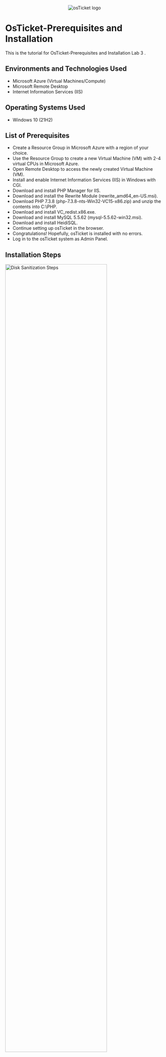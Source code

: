 <p align="center">
<img src="https://i.imgur.com/Clzj7Xs.png" alt="osTicket logo"/>
</p>

<h1>OsTicket-Prerequisites and Installation</h1>
This is the tutorial for OsTicket-Prerequisites and Installation Lab 3 .<br />


<h2>Environments and Technologies Used</h2>

- Microsoft Azure (Virtual Machines/Compute)
- Microsoft Remote Desktop
- Internet Information Services (IIS)

<h2>Operating Systems Used </h2>

- Windows 10</b> (21H2)

<h2>List of Prerequisites</h2>

- Create a Resource Group in Microsoft Azure with a region of your choice.
- Use the Resource Group to create a new Virtual Machine (VM) with 2-4 virtual CPUs in Microsoft Azure.
- Open Remote Desktop to access the newly created Virtual Machine (VM).
- Install and enable Internet Information Services (IIS) in Windows with CGI.
- Download and install PHP Manager for IIS.
- Download and install the Rewrite Module (rewrite_amd64_en-US.msi).
- Download PHP 7.3.8 (php-7.3.8-nts-Win32-VC15-x86.zip) and unzip the contents into C:\PHP.
- Download and install VC_redist.x86.exe.
- Download and install MySQL 5.5.62 (mysql-5.5.62-win32.msi).
- Download and install HeidiSQL.
- Continue setting up osTicket in the browser.
- Congratulations! Hopefully, osTicket is installed with no errors.
- Log in to the osTicket system as Admin Panel.

<h2>Installation Steps</h2>
<p>
<img src="https://user-images.githubusercontent.com/95878059/229222998-2a42ecea-4111-415a-8ef5-fac718b95a33.jpg" height="80%" width="80%" alt="Disk Sanitization Steps"/>
</p><p>
To provide further context, VM-OsTicket is the name of the Virtual Machine (VM) that you have created in Windows 10 using Microsoft Azure. It will be used to install and run osTicket, the open-source ticketing system, on your machine.
</p>
<br />
<p>
<img src="https://user-images.githubusercontent.com/95878059/229243869-bba4da25-8bd3-447d-86a1-80ccb63c5d18.jpg"/>
</p>
<p>
To access your VM, you will need to copy its IP address. Please follow these steps:

- Go to the VM-OsTicket overview in Microsoft Azure.
- Locate the IP address of the VM.
- Copy the IP address to your clipboard.
- You will need the IP address to access the VM using the Microsoft Remote Desktop App or any other remote desktop client.
</p>
<br />

<p>
<img src="https://user-images.githubusercontent.com/95878059/229248114-e1f4ea9e-1554-46e5-b5fc-6aeb73be9541.jpg" height="80%" width="80%" alt="Disk Sanitization Steps" />
</p>
<p>
If you are using macOS, you can use the Microsoft Remote Desktop App to access the Virtual Machine (VM). Please follow these steps:

- Open the Microsoft Remote Desktop App on your macOS.
- Paste the IP address that you copied from Step 2 into the "PC name" field.
- Click on "Add" to establish a remote desktop connection to the VM.
- Enter your login credentials for the VM when prompted.
Once you have successfully logged in to the VM, you can continue with the next steps of your installation process.
</p>
<br />

<p>
<img src="https://user-images.githubusercontent.com/95878059/229244555-a4f8f6fd-c785-4572-b1cd-a08a031056ec.PNG" height="80%" width="80%" alt="Disk Sanitization Steps"/>
</p>
<p>
To enable CGI in Windows 10, please follow these steps:

- Go to the Control Panel on your Windows 10 machine.
- Click on "Programs and Features."
- Click on "Turn Windows features on or off."
- Locate "Internet Information Services" and expand the node.
- Locate "World Wide Web Services" and expand the node.
- Locate "Application Development Features" and expand the node.
- Check the box next to "CGI."
- Click "OK" to save the changes.
- CGI is now enabled on your Windows 10 machine and you can proceed with installing and configuring osTicket..
</p>
<br />

<p>
<img src="https://user-images.githubusercontent.com/95878059/229245490-29fcbe90-0319-4660-b0eb-00e619257d23.PNG" height="80%" width="80%" alt="Disk Sanitization Steps"/>
</p>
<p>
download and install the Rewrite Module (rewrite_amd64_en-US.msi)
</p>
<br />

<p>
<img src="https://user-images.githubusercontent.com/95878059/229245786-cab3d218-19af-49bb-95aa-e4bc8b27e510.PNG"/>
</p>
<p>
download and install MySQL 5.5.62 (mysql-5.5.62-win32.msi)
</p>
<br />

<p>
<img src="https://user-images.githubusercontent.com/95878059/229246060-2ee10216-a2f0-4d36-950c-76cdb02a2224.PNG"/>
</p>
<p>
Install osTicket v1.15.8. Copy the UPLOAD folder and paste it into C - inetpub - wwwroot, then restart Internet Information Services Manager. IIS Manager can be found in the start menu.

</p>
<br />

<p>
<img src="https://user-images.githubusercontent.com/95878059/229246189-cb4bdf55-e468-47e6-b318-ebafd030a83b.PNG" height="80%" width="80%" alt="Disk Sanitization Steps"/>
</p>
<p>
Extract and copy “upload” folder to c:\inetpub\wwwroot Within c:\inetpub\wwwroot, Rename “upload” to “osTicket”

</p>
<br />

<p>
<img src="https://user-images.githubusercontent.com/95878059/229246488-dac3303e-6c4b-484a-9806-3b5b3a958d22.PNG" height="80%" width="80%" alt="Disk Sanitization Steps"/>
</p>
<p>
To access the osTicket installation page, please follow these steps:

- Open Internet Information Services (IIS) Manager.
- Locate and click on "Sites" in the left-hand pane.
- Click on "Default Web Site."
- Locate the folder for your osTicket installation.
- On the Right-click on the folder and select "Browse *:80" from the context menu.
- You will be redirected to the osTicket installation page in your web browser. From there, you can proceed with setting up osTicket as per the installation instructions.

</p>
<br />

<p>
<img src="https://user-images.githubusercontent.com/95878059/229246594-e503be3a-143e-455f-a0f6-e8b7563da5c3.PNG" height="80%" width="80%" alt="Disk Sanitization Steps"/>
</p>
<p>
To begin the basic installation of osTicket, please follow these steps:

- Open your web browser.
- Enter the IP address or domain name of your osTicket installation in the address bar.
- Press "Enter" to navigate to the osTicket installation page.
- Fill out the basic installation form with the required information, including your database details and administrator account credentials.
- Click "Install" to begin the installation process.
- Once the installation is complete, you will be able to access the osTicket helpdesk and start providing support to your users.</p>
<br />

<p>
<img src="https://user-images.githubusercontent.com/95878059/229246823-ec6281f2-5167-442e-a145-264eeff2571f.PNG" height="80%" width="80%" alt="Disk Sanitization Steps"/>
</p>
<p>
Download and Install HeidiSQL 
Create a new session, root/Password1
Connect to the session
Create a database called “osTicket”
</p>
<br />

<p>
<img src="https://user-images.githubusercontent.com/95878059/229247629-ba898b58-739e-48b0-b754-700d868b50f9.PNG" height="80%" width="80%" alt="Disk Sanitization Steps"/>
</p>
<p>
To proceed with the basic installation, you will need to create a password for the root user. Please ensure that your password meets the complexity requirements and security best practices.</p>
<br />

<p>
<img src="https://user-images.githubusercontent.com/95878059/229247247-001508b4-24cc-4373-b71e-fb819cdefdb3.PNG" height="80%" width="80%" alt="Disk Sanitization Steps"/>
</p>
<p>
To begin setting up osTicket, you will need to create a database. Please follow the instructions above to create a database called "osticket".</p>
<br />

<p>
<img src="https://user-images.githubusercontent.com/95878059/229247783-2567743b-dbee-4a9a-9af3-394d332fefcd.PNG" height="80%" width="80%" alt="Disk Sanitization Steps"/>
</p>
<p>
To access the osTicket Admin Panel, please enter your credentials and log in. From there, you will be able to manage and customize your osTicket installation.
</p>
<br />
